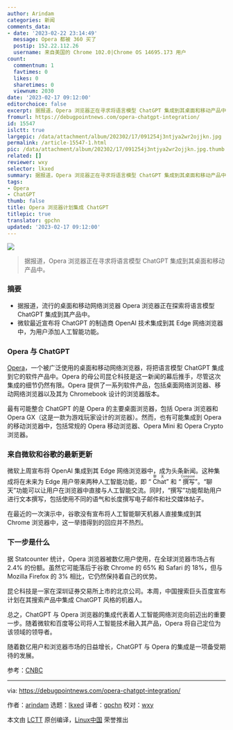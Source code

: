 ```yaml
---
author: Arindam
categories: 新闻
comments_data:
- date: '2023-02-22 23:14:49'
  message: Opera 都被 360 买了
  postip: 152.22.112.26
  username: 来自美国的 Chrome 102.0|Chrome OS 14695.173 用户
count:
  commentnum: 1
  favtimes: 0
  likes: 0
  sharetimes: 0
  viewnum: 2030
date: '2023-02-17 09:12:00'
editorchoice: false
excerpt: 据报道，Opera 浏览器正在寻求将语言模型 ChatGPT 集成到其桌面和移动产品中。
fromurl: https://debugpointnews.com/opera-chatgpt-integration/
id: 15547
islctt: true
largepic: /data/attachment/album/202302/17/091254j3ntjya2wr2ojjkn.jpg
permalink: /article-15547-1.html
pic: /data/attachment/album/202302/17/091254j3ntjya2wr2ojjkn.jpg.thumb.jpg
related: []
reviewer: wxy
selector: lkxed
summary: 据报道，Opera 浏览器正在寻求将语言模型 ChatGPT 集成到其桌面和移动产品中。
tags:
- Opera
- ChatGPT
thumb: false
title: Opera 浏览器计划集成 ChatGPT
titlepic: true
translator: gpchn
updated: '2023-02-17 09:12:00'
---
```


![](/data/attachment/album/202302/17/091254j3ntjya2wr2ojjkn.jpg)



> 
> 据报道，Opera 浏览器正在寻求将语言模型 ChatGPT 集成到其桌面和移动产品中。
> 
> 
> 


### 摘要


* 据报道，流行的桌面和移动网络浏览器 Opera 浏览器正在探索将语言模型 ChatGPT 集成到其产品中。
* 微软最近宣布将 ChatGPT 的制造商 OpenAI 技术集成到其 Edge 网络浏览器中，为用户添加人工智能功能。


### Opera 与 ChatGPT


[Opera](https://www.opera.com/)，一个被广泛使用的桌面和移动网络浏览器，将把语言模型 ChatGPT 集成到它的软件产品中。Opera 的母公司昆仑科技是这一新闻的幕后推手，尽管这次集成的细节仍然有限。Opera 提供了一系列软件产品，包括桌面网络浏览器、移动网络浏览器以及其为 Chromebook 设计的浏览器版本。


最有可能整合 ChatGPT 的是 Opera 的主要桌面浏览器，包括 Opera 浏览器和 Opera GX（这是一款为游戏玩家设计的浏览器）。然而，也有可能集成到 Opera 的移动浏览器中，包括常规的 Opera 移动浏览器、Opera Mini 和 Opera Crypto 浏览器。


### 来自微软和谷歌的最新更新


微软上周宣布将 OpenAI 集成到其 Edge 网络浏览器中，成为头条新闻。这种集成将在未来为 Edge 用户带来两种人工智能功能，即 “<ruby> Chat <rt>  聊天 </rt></ruby>” 和 “<ruby> 撰写 <rt>  Compose </rt></ruby>”。“聊天”功能可以让用户在浏览器中直接与人工智能交流。同时，“撰写”功能帮助用户进行文本撰写，包括使用不同的语气和长度撰写电子邮件和社交媒体帖子。


在最近的一次演示中，谷歌没有宣布将人工智能聊天机器人直接集成到其 Chrome 浏览器中，这一举措得到的回应并不热烈。


### 下一步是什么


据 Statcounter 统计，Opera 浏览器被数亿用户使用，在全球浏览器市场占有 2.4% 的份额。虽然它可能落后于谷歌 Chrome 的 65% 和 Safari 的 18%，但与 Mozilla Firefox 的 3% 相比，它仍然保持着自己的优势。


昆仑科技是一家在深圳证券交易所上市的北京公司。本周，中国搜索巨头百度宣布计划在其搜索产品中集成 ChatGPT 风格的机器人。


总之，ChatGPT 与 Opera 浏览器的集成代表着人工智能网络浏览向前迈出的重要一步。随着微软和百度等公司将人工智能技术融入其产品，Opera 将自己定位为该领域的领导者。


随着数亿用户和浏览器市场的日益增长，ChatGPT 与 Opera 的集成是一项备受期待的发展。


参考：[CNBC](https://www.cnbc.com/2023/02/09/web-browser-opera-is-planning-to-incorporate-chatgpt.html)




---


via: <https://debugpointnews.com/opera-chatgpt-integration/>


作者：[arindam](https://debugpointnews.com/author/dpicubegmail-com/) 选题：[lkxed](https://github.com/lkxed) 译者：[gpchn](https://github.com/gpchn) 校对：[wxy](https://github.com/wxy)


本文由 [LCTT](https://github.com/LCTT/TranslateProject) 原创编译，[Linux中国](https://linux.cn/) 荣誉推出